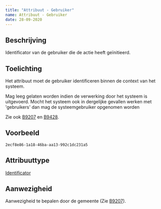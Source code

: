 ```yaml
---
title: "Attribuut - Gebruiker"
name: Attribuut - Gebruiker
date: 28-09-2020
---
```


## Beschrijving
Identificator van de gebruiker die de actie heeft geïnitieerd.

## Toelichting
Het attribuut moet de gebruiker identificeren binnen de context van het systeem.

Mag leeg gelaten worden indien de verwerking door het systeem is uitgevoerd. Mocht het systeem ook in dergelijke gevallen werken met 'gebruikers' dan mag de systeemgebruiker opgenomen worden

Zie ook [B9207](../../achtergronddocumentatie/ontwerp/artefacten/9207.md) en [B9428](../../achtergronddocumentatie/ontwerp/artefacten/9428.md).

## Voorbeeld
`2ecf8e86-1a18-46ba-aa13-992c1dc231a5`

## Attribuuttype
[Identificator](../attribuuttypen/Identificator.md)

## Aanwezigheid
Aanwezigheid te bepalen door de gemeente (Zie [B9207](../../achtergronddocumentatie/ontwerp/artefacten/9207.md)).
